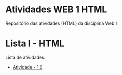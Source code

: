 # Atividades WEB 1 HTML
Repositório das atividades (HTML) da disciplina Web I

# Lista I - HTML

Lista de atividades:
- [Atividade - 1.0](/atividade1)

